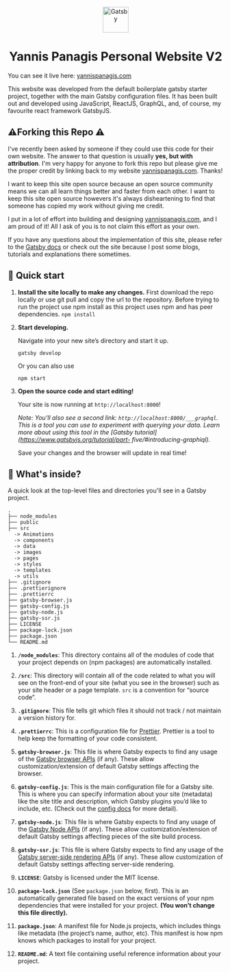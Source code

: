 <p align="center">
  <a href="https://www.yannispanagis.com">
    <img alt="Gatsby" src="https://www.gatsbyjs.org/monogram.svg" width="60" />
  </a>
</p>
<h1 align="center">
  Yannis Panagis Personal Website V2
</h1>

You can see it live here: 
[yannispanagis.com](https://www.yannispanagis.com)

This website was developed from the default boilerplate gatsby starter project, together with the main Gatsby configuration files. It has been built out and developed using JavaScript, ReactJS, GraphQL, and, of course, my favourite react framework GatsbyJS.

<h2 align="left">
  ⚠️Forking this Repo ️⚠️
</h2>

I've recently been asked by someone if they could use this code for their own website. The answer to that question is usually **yes, but with attribution**. I'm very happy for anyone to fork this repo but please give me the proper credit by linking back to my website [yannispanagis.com](https://www.yannispanagis.com). Thanks!

I want to keep this site open source because an open source community means we can all learn things better and faster from each other. I want to keep this site open source howevers it's always disheartening to find that someone has copied my work without giving me credit. 

I put in a lot of effort into building and designing [yannispanagis.com](https://www.yannispanagis.com), and I am proud of it! All I ask of you is to not claim this effort as your own.

If you have any questions about the implementation of this site, please refer to the [Gatsby docs](https://www.gatsbyjs.org/docs/) or check out the site because I post some blogs, tutorials and explanations there sometimes.

## 🚀 Quick start

1.  **Install the site locally to make any changes.**
    First download the repo locally or use git pull and copy the url to the repository.
    Before trying to run the project use npm install as this project uses npm and has peer dependencies.
    ```npm install```

2.  **Start developing.**

    Navigate into your new site’s directory and start it up.

    ```
    gatsby develop
    ```
    
    Or you can also use
    ```
    npm start
    ```

1.  **Open the source code and start editing!**

    Your site is now running at `http://localhost:8000`!

    _Note: You'll also see a second link: _`http://localhost:8000/___graphql`_. This is a tool you can use to experiment with     querying your data. Learn more about using this tool in the [Gatsby tutorial](https://www.gatsbyjs.org/tutorial/part-         five/#introducing-graphiql)._

    Save your changes and the browser will update in real time!

## 🧐 What's inside?

A quick look at the top-level files and directories you'll see in a Gatsby project.

    .
    ├── node_modules
    ├── public
    ├── src
      -> Animations
      -> components
      -> data
      -> images
      -> pages
      -> styles
      -> templates
      -> utils
    ├── .gitignore
    ├── .prettierignore
    ├── .prettierrc
    ├── gatsby-browser.js
    ├── gatsby-config.js
    ├── gatsby-node.js
    ├── gatsby-ssr.js
    ├── LICENSE
    ├── package-lock.json
    ├── package.json
    └── README.md

1.  **`/node_modules`**: This directory contains all of the modules of code that your project depends on (npm packages) are automatically installed.

2.  **`/src`**: This directory will contain all of the code related to what you will see on the front-end of your site (what you see in the browser) such as your site header or a page template. `src` is a convention for “source code”.

3.  **`.gitignore`**: This file tells git which files it should not track / not maintain a version history for.

4.  **`.prettierrc`**: This is a configuration file for [Prettier](https://prettier.io/). Prettier is a tool to help keep the formatting of your code consistent.

5.  **`gatsby-browser.js`**: This file is where Gatsby expects to find any usage of the [Gatsby browser APIs](https://www.gatsbyjs.org/docs/browser-apis/) (if any). These allow customization/extension of default Gatsby settings affecting the browser.

6.  **`gatsby-config.js`**: This is the main configuration file for a Gatsby site. This is where you can specify information about your site (metadata) like the site title and description, which Gatsby plugins you’d like to include, etc. (Check out the [config docs](https://www.gatsbyjs.org/docs/gatsby-config/) for more detail).

7.  **`gatsby-node.js`**: This file is where Gatsby expects to find any usage of the [Gatsby Node APIs](https://www.gatsbyjs.org/docs/node-apis/) (if any). These allow customization/extension of default Gatsby settings affecting pieces of the site build process.

8.  **`gatsby-ssr.js`**: This file is where Gatsby expects to find any usage of the [Gatsby server-side rendering APIs](https://www.gatsbyjs.org/docs/ssr-apis/) (if any). These allow customization of default Gatsby settings affecting server-side rendering.

9.  **`LICENSE`**: Gatsby is licensed under the MIT license.

10. **`package-lock.json`** (See `package.json` below, first). This is an automatically generated file based on the exact versions of your npm dependencies that were installed for your project. **(You won’t change this file directly).**

11. **`package.json`**: A manifest file for Node.js projects, which includes things like metadata (the project’s name, author, etc). This manifest is how npm knows which packages to install for your project.

12. **`README.md`**: A text file containing useful reference information about your project.